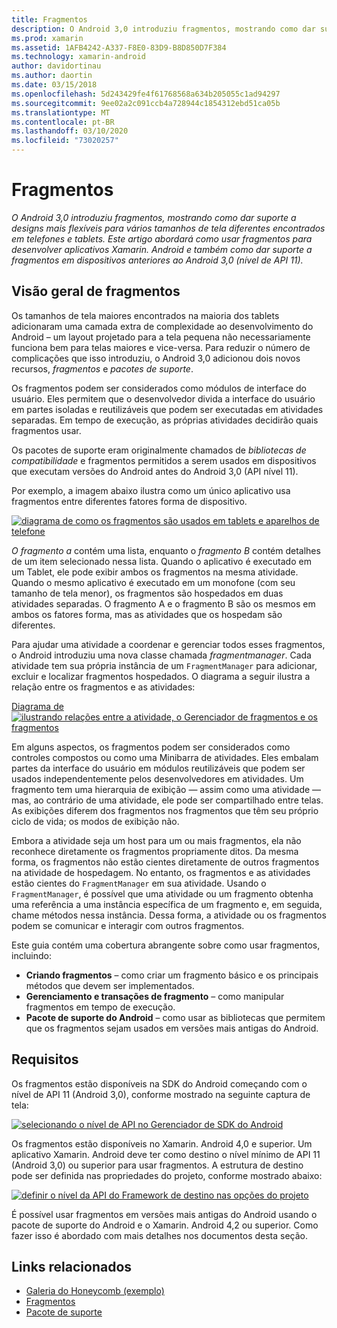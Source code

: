 ```yaml
---
title: Fragmentos
description: O Android 3,0 introduziu fragmentos, mostrando como dar suporte a designs mais flexíveis para vários tamanhos de tela diferentes encontrados em telefones e tablets. Este artigo abordará como usar fragmentos para desenvolver aplicativos Xamarin. Android e também como dar suporte a fragmentos em dispositivos anteriores ao Android 3,0 (nível de API 11).
ms.prod: xamarin
ms.assetid: 1AFB4242-A337-F8E0-83D9-B8D850D7F384
ms.technology: xamarin-android
author: davidortinau
ms.author: daortin
ms.date: 03/15/2018
ms.openlocfilehash: 5d243429fe4f61768568a634b205055c1ad94297
ms.sourcegitcommit: 9ee02a2c091ccb4a728944c1854312ebd51ca05b
ms.translationtype: MT
ms.contentlocale: pt-BR
ms.lasthandoff: 03/10/2020
ms.locfileid: "73020257"
---
```

# <a name="fragments"></a>Fragmentos

_O Android 3,0 introduziu fragmentos, mostrando como dar suporte a designs mais flexíveis para vários tamanhos de tela diferentes encontrados em telefones e tablets. Este artigo abordará como usar fragmentos para desenvolver aplicativos Xamarin. Android e também como dar suporte a fragmentos em dispositivos anteriores ao Android 3,0 (nível de API 11)._

## <a name="fragments-overview"></a>Visão geral de fragmentos

Os tamanhos de tela maiores encontrados na maioria dos tablets adicionaram uma camada extra de complexidade ao desenvolvimento do Android – um layout projetado para a tela pequena não necessariamente funciona bem para telas maiores e vice-versa. Para reduzir o número de complicações que isso introduziu, o Android 3,0 adicionou dois novos recursos, *fragmentos* e *pacotes de suporte*.

Os fragmentos podem ser considerados como módulos de interface do usuário. Eles permitem que o desenvolvedor divida a interface do usuário em partes isoladas e reutilizáveis que podem ser executadas em atividades separadas. Em tempo de execução, as próprias atividades decidirão quais fragmentos usar.

Os pacotes de suporte eram originalmente chamados de *bibliotecas de compatibilidade* e fragmentos permitidos a serem usados em dispositivos que executam versões do Android antes do Android 3,0 (API nível 11).

Por exemplo, a imagem abaixo ilustra como um único aplicativo usa fragmentos entre diferentes fatores forma de dispositivo.

[![diagrama de como os fragmentos são usados em tablets e aparelhos de telefone](images/00.png)](images/00.png#lightbox)

*O fragmento a* contém uma lista, enquanto o *fragmento B* contém detalhes de um item selecionado nessa lista. Quando o aplicativo é executado em um Tablet, ele pode exibir ambos os fragmentos na mesma atividade. Quando o mesmo aplicativo é executado em um monofone (com seu tamanho de tela menor), os fragmentos são hospedados em duas atividades separadas. O fragmento A e o fragmento B são os mesmos em ambos os fatores forma, mas as atividades que os hospedam são diferentes.

Para ajudar uma atividade a coordenar e gerenciar todos esses fragmentos, o Android introduziu uma nova classe chamada *fragmentmanager*. Cada atividade tem sua própria instância de um `FragmentManager` para adicionar, excluir e localizar fragmentos hospedados. O diagrama a seguir ilustra a relação entre os fragmentos e as atividades:

[Diagrama de ![ilustrando relações entre a atividade, o Gerenciador de fragmentos e os fragmentos](images/01.png)](images/01.png#lightbox)

Em alguns aspectos, os fragmentos podem ser considerados como controles compostos ou como uma Minibarra de atividades. Eles embalam partes da interface do usuário em módulos reutilizáveis que podem ser usados independentemente pelos desenvolvedores em atividades. Um fragmento tem uma hierarquia de exibição — assim como uma atividade — mas, ao contrário de uma atividade, ele pode ser compartilhado entre telas. As exibições diferem dos fragmentos nos fragmentos que têm seu próprio ciclo de vida; os modos de exibição não.

Embora a atividade seja um host para um ou mais fragmentos, ela não reconhece diretamente os fragmentos propriamente ditos. Da mesma forma, os fragmentos não estão cientes diretamente de outros fragmentos na atividade de hospedagem. No entanto, os fragmentos e as atividades estão cientes do `FragmentManager` em sua atividade. Usando o `FragmentManager`, é possível que uma atividade ou um fragmento obtenha uma referência a uma instância específica de um fragmento e, em seguida, chame métodos nessa instância. Dessa forma, a atividade ou os fragmentos podem se comunicar e interagir com outros fragmentos.

Este guia contém uma cobertura abrangente sobre como usar fragmentos, incluindo:

- **Criando fragmentos** – como criar um fragmento básico e os principais métodos que devem ser implementados.
- **Gerenciamento e transações de fragmento** – como manipular fragmentos em tempo de execução.
- **Pacote de suporte do Android** – como usar as bibliotecas que permitem que os fragmentos sejam usados em versões mais antigas do Android.

## <a name="requirements"></a>Requisitos

Os fragmentos estão disponíveis na SDK do Android começando com o nível de API 11 (Android 3,0), conforme mostrado na seguinte captura de tela:

[![selecionando o nível de API no Gerenciador de SDK do Android](images/02.png)](images/02.png#lightbox)

Os fragmentos estão disponíveis no Xamarin. Android 4,0 e superior. Um aplicativo Xamarin. Android deve ter como destino o nível mínimo de API 11 (Android 3,0) ou superior para usar fragmentos. A estrutura de destino pode ser definida nas propriedades do projeto, conforme mostrado abaixo:

[![definir o nível da API do Framework de destino nas opções do projeto](images/03-sml.png)](images/03.png#lightbox)

É possível usar fragmentos em versões mais antigas do Android usando o pacote de suporte do Android e o Xamarin. Android 4,2 ou superior. Como fazer isso é abordado com mais detalhes nos documentos desta seção.

## <a name="related-links"></a>Links relacionados

- [Galeria do Honeycomb (exemplo)](https://docs.microsoft.com/samples/xamarin/monodroid-samples/honeycombgallery)
- [Fragmentos](https://developer.android.com/guide/topics/fundamentals/fragments.html)
- [Pacote de suporte](https://developer.android.com/sdk/compatibility-library.html)
